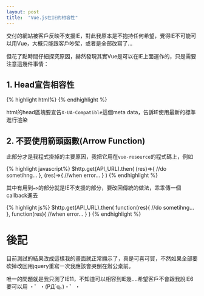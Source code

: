 ```yaml
---
layout: post
title:  "Vue.js在IE的相容性"
---
```


交付的網站被客戶反映不支援IE，對此我原本是不抱持任何希望，覺得IE不可能可以用Vue，大概只能跟客戶吵架，或者是全部改寫了...

但花了點時間仔細探究原因，赫然發現其實Vue是可以在IE上面運作的，只是需要注意這幾件事情：

<!-- more -->

## 1. Head宣告相容性 ##

{% highlight html%}
<meta http-equiv="X-UA-Compatible" content="ie=edge">
{% endhighlight %}

html的head區塊要宣告`X-UA-Compatible`這個meta data，告訴IE使用最新的標準進行渲染

## 2. 不要使用箭頭函數(Arrow Function) ##
此部分才是我程式掛掉的主要原因，我把它用在`vue-resource`的程式碼上，例如

{% highlight javascript%}
$http.get(API_URL).then(
	(res)=>{
		//do sometihng...
	},
	(res)=>{
		//when error...
	}
)
{% endhighlight %}

其中有用到`=>`的部分就是IE不支援的部分，要改回傳統的做法，乖乖傳一個callback進去

{% highlight js%}
$http.get(API_URL).then(
	function(res){
		//do sometihng...
	},
	function(res){
		//when error...
	}
)
{% endhighlight %}

# 後記 #

目前測試的結果改成這樣我的畫面就正常顯示了，真是可喜可賀，不然如果全部要砍掉改回用jquery重寫一次我應該會哭倒在辦公桌前。

唯一的問題就是我只測了IE11，不知道可以相容到IE幾....希望客戶不會跟我說IE6要可以用 ・゜・(PД`q｡)・゜・